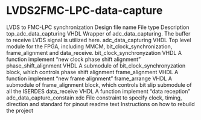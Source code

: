 # LVDS2FMC-LPC-data-capture
LVDS to FMC-LPC synchronization
Design file name	          File type	  Description
top_adc_data_capturing	    VHDL	      Wrapper of adc_data_capturing. The buffer to receive LVDS signal is utilized here.
adc_data_capturing	        VHDL	      Top level module for the FPGA, including MMCM, bit_clock_synchronization, frame_alignment and data_receive.
bit_clock_synchronyzation	  VHDL	      A function implement “new clock phase shift alignment”
phase_shift_alignment	      VHDL	      A submodule of bit_clock_synchronyzation block, which controls phase shift alignment
frame_alignment	            VHDL	      A function implement “new frame alignment”
frame_arrange	              VHDL	      A submodule of frame_alignment block, which controls bit slip submodule of all the ISERDES
data_receive	              VHDL	      A function implement “data reception”
adc_data_capture_constain	  xdc	        File constraint to specify clock, timing, direction and standard for pinout
readme	                    text	      Instructions on how to rebuild the project
